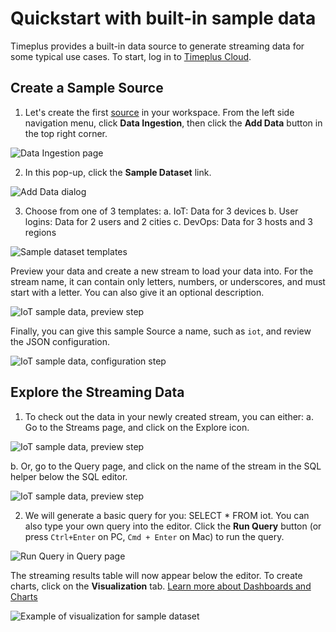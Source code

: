 # Quickstart with built-in sample data

Timeplus provides a built-in data source to generate streaming data for some typical use cases. To start, log in to [Timeplus Cloud](https://us.timeplus.cloud/).

## Create a Sample Source

1. Let's create the first [source](glossary#source) in your workspace. From the left side navigation menu, click **Data Ingestion**, then click the **Add Data** button in the top right corner.

![Data Ingestion page](/img/sample-source-button-1.png)

2. In this pop-up, click the **Sample Dataset** link.

![Add Data dialog](/img/sample-source-dialog-2.png)
  
3. Choose from one of 3 templates:
  a. IoT: Data for 3 devices
  b. User logins: Data for 2 users and 2 cities
  c. DevOps: Data for 3 hosts and 3 regions  

![Sample dataset templates](/img/sample-source-template-3.png)

Preview your data and create a new stream to load your data into. For the stream name, it can contain only letters, numbers, or underscores, and must start with a letter. You can also give it an optional description. 

![IoT sample data, preview step](/img/sample-source-preview-4.png)

 Finally, you can give this sample Source a name, such as `iot`, and review the JSON configuration. 

![IoT sample data, configuration step](/img/sample-source-configuration-5.png)

## Explore the Streaming Data 

1. To check out the data in your newly created stream, you can either:
  a. Go to the Streams page, and click on the Explore icon.

  ![IoT sample data, preview step](/img/streams-list.png)

  b. Or, go to the Query page, and click on the name of the stream in the SQL helper below the SQL editor. 

  ![IoT sample data, preview step](/img/stream_name-in-list.png)
  
2. We will generate a basic query for you: SELECT * FROM iot. You can also type your own query into the editor. Click the **Run Query** button (or press `Ctrl+Enter` on PC, `Cmd + Enter` on Mac) to run the query.

![Run Query in Query page](/img/run-query.png)

The streaming results table will now appear below the editor. To create charts, click on the **Visualization** tab. [Learn more about Dashboards and Charts](viz)

![Example of visualization for sample dataset](/img/viz-sample-iot.png)
